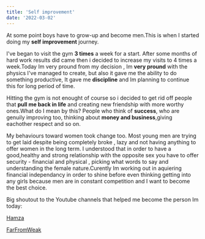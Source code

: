 ```yaml
---
title: 'Self improvement'
date: '2022-03-02'
---
```


At some point boys have to grow-up and become men.This is when I started doing my **self improvement** journey.

I've began to visit the gym **3 times** a week for a start. After some months of hard work results did came then i decided to increase my visits to 4 times a week.Today Im very pround from my decision , Im **very pround** with the physics I've managed to create, but also it gave me the ability to do something productive, It gave me **discipline** and Im planning to continue this for long period of time.

Hitting the gym is not enought of course so i decided to get rid off people that **pull me back in life** and creating new friendship with more worthy ones.What do I mean by this? People who think of **success**, who are genuily improving too, thinking about **money and business**,giving eachother respect and so on.

My behaviours toward women took change too. Most young men are trying to get laid despite being completely broke , lazy and not having anything to offer women in the long term. I understood that in order to have a good,healthy and strong relationship with the opposite sex you have to offer security - financial and physical , picking what words to say and understanding the female nature.Curently Im working out in aquiering financial independancy in order to shine before even thinking getting into any girls because men are in constant competition and I want to become the best choice.

Big shoutout to the Youtube channels that helped me become the person Im today:

[Hamza](https://www.youtube.com/channel/UCWsslCoN3b_wBaFVWK_ye_A)

[FarFromWeak](https://www.youtube.com/@FarFromWeakFFW/videos)
